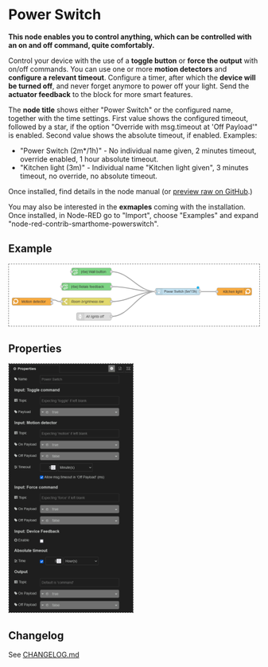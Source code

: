 # Power Switch

**This node enables you to control anything, which can be controlled with an on and off command, quite comfortably.**

Control your device with the use of a **toggle button** or **force the output** with on/off commands. You can use one or more **motion detectors** and **configure a relevant timeout**. Configure a timer, after which the **device will be turned off**, and never forget anymore to power off your light. Send the **actuator feedback** to the block for more smart features.

The **node title** shows either "Power Switch" or the configured name, together with the time settings. First value shows the configured timeout, followed by a star, if the option "Override with msg.timeout at 'Off Payload'" is enabled. Second value shows the absolute timeout, if enabled. Examples:

* "Power Switch (2m*/1h)" - No individual name given, 2 minutes timeout, override enabled, 1 hour absolute timeout.
* "Kitchen light (3m)" - Individual name "Kitchen light given", 3 minutes timeout, no override, no absolute timeout.

Once installed, find details in the node manual (or [preview raw on GitHub](https://github.com/danube/node-red-contrib-smarthome-powerswitch/blob/81de2557f156b98480ec00a5bf342f443455933e/nodes/powerswitch.html).)

You may also be interested in the **exmaples** coming with the installation. Once installed, in Node-RED go to "Import", choose "Examples" and expand "node-red-contrib-smarthome-powerswitch".

## Example

<img src="files/screenshots/powerswitch-example.png" width="600px" style="border:1px dashed grey" alt="">

## Properties

<img src="files/screenshots/powerswitch-properties.png" height="500px" style="border:1px dashed grey" alt="">

## Changelog

See [CHANGELOG.md](CHANGELOG.md)
